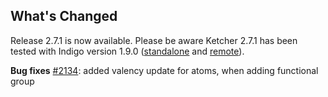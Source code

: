 ## What's Changed
Release 2.7.1 is now available.
Please be aware Ketcher 2.7.1 has been tested with Indigo version 1.9.0 ([standalone](https://www.npmjs.com/package/indigo-ketcher/v/1.9.0) and [remote](https://hub.docker.com/layers/epmlsop/indigo-service/1.9.0/images/sha256-c558047f1b359678e204fd9d32951d8c87b45e49c508b4b434a35ddb88c8e8d9?context=explore)).

**Bug fixes**
[#2134](https://github.com/epam/ketcher/issues/2134): added valency update for atoms, when adding functional group